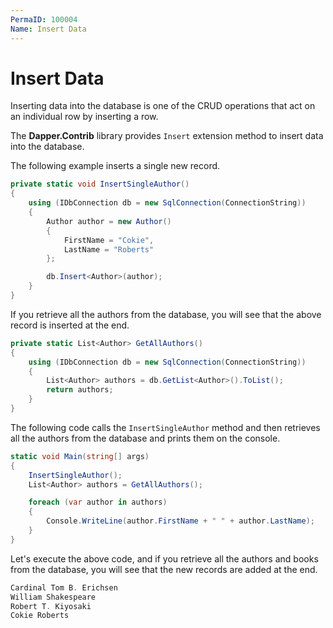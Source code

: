 ```yaml
---
PermaID: 100004
Name: Insert Data
---
```


# Insert Data

Inserting data into the database is one of the CRUD operations that act on an individual row by inserting a row. 

The **Dapper.Contrib** library provides `Insert` extension method to insert data into the database.

The following example inserts a single new record.

```csharp
private static void InsertSingleAuthor()
{
    using (IDbConnection db = new SqlConnection(ConnectionString))
    {
        Author author = new Author()
        {
            FirstName = "Cokie",
            LastName = "Roberts"
        };

        db.Insert<Author>(author);
    }
}
```

If you retrieve all the authors from the database, you will see that the above record is inserted at the end.

```csharp
private static List<Author> GetAllAuthors()
{
    using (IDbConnection db = new SqlConnection(ConnectionString))
    {
        List<Author> authors = db.GetList<Author>().ToList();
        return authors;
    }
}
```

The following code calls the `InsertSingleAuthor` method and then retrieves all the authors from the database and prints them on the console.

```csharp
static void Main(string[] args)
{
    InsertSingleAuthor();
    List<Author> authors = GetAllAuthors();

    foreach (var author in authors)
    {
        Console.WriteLine(author.FirstName + " " + author.LastName);
    }
}
```

Let's execute the above code, and if you retrieve all the authors and books from the database, you will see that the new records are added at the end.

```csharp
Cardinal Tom B. Erichsen
William Shakespeare
Robert T. Kiyosaki
Cokie Roberts
```